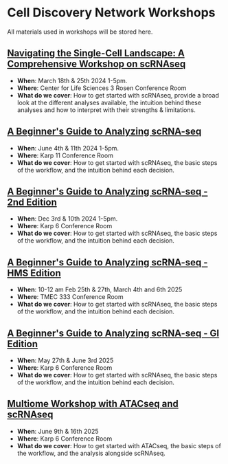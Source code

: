 # Cell Discovery Network Workshops

All materials used in workshops will be stored here.

## [Navigating the Single-Cell Landscape: A Comprehensive Workshop on scRNAseq](http://htmlpreview.github.io/?https://github.com/CellDiscoveryNetwork/workshops/blob/main/navigating-the-single-cell-landscape-a-comprehensive-workshop-on-scrnaseq/index_nscl.html)
- **When**: March 18th & 25th 2024 1-5pm.
- **Where**: Center for Life Sciences 3 Rosen Conference Room
- **What do we cover**: How to get started with scRNAseq, provide a broad look at the different analyses available, the intuition behind these analyses and how to interpret with their strengths & limitations. 

## [A Beginner's Guide to Analyzing scRNA-seq](http://htmlpreview.github.io/?https://github.com/CellDiscoveryNetwork/workshops/blob/main/beginners-guide-to-analyzing-scRNAseq/index_bgas.html)
- **When**: June 4th & 11th 2024 1-5pm.
- **Where**: Karp 11 Conference Room
- **What do we cover**: How to get started with scRNAseq, the basic steps of the workflow, and the intuition behind each decision.

## [A Beginner's Guide to Analyzing scRNA-seq - 2nd Edition](http://htmlpreview.github.io/?https://github.com/CellDiscoveryNetwork/workshops/blob/main/beginners-guide-to-analyzing-scRNAseq-2nd-edition/index_bgas.html)
- **When**: Dec 3rd & 10th 2024 1-5pm.
- **Where**: Karp 6 Conference Room
- **What do we cover**: How to get started with scRNAseq, the basic steps of the workflow, and the intuition behind each decision.

## [A Beginner's Guide to Analyzing scRNA-seq - HMS Edition](https://celldiscoverynetwork.github.io/HMS-scRNA-workshop/)
- **When**: 10-12 am Feb 25th & 27th, March 4th and 6th 2025
- **Where**: TMEC 333 Conference Room
- **What do we cover**: How to get started with scRNAseq, the basic steps of the workflow, and the intuition behind each decision.

## [A Beginner's Guide to Analyzing scRNA-seq - GI Edition](https://celldiscoverynetwork.github.io/beginner-workshop-gi-5-25/)
- **When**: May 27th & June 3rd 2025
- **Where**: Karp 6 Conference Room
- **What do we cover**: How to get started with scRNAseq, the basic steps of the workflow, and the intuition behind each decision.

## [Multiome Workshop with ATACseq and scRNAseq](https://github.com/dongwonlee-lab/workshop_CDN_2025/tree/main)
- **When**: June 9th & 16th 2025
- **Where**: Karp 6 Conference Room
- **What do we cover**: How to get started with ATACseq, the basic steps of the workflow, and the analysis alongside scRNAseq.
